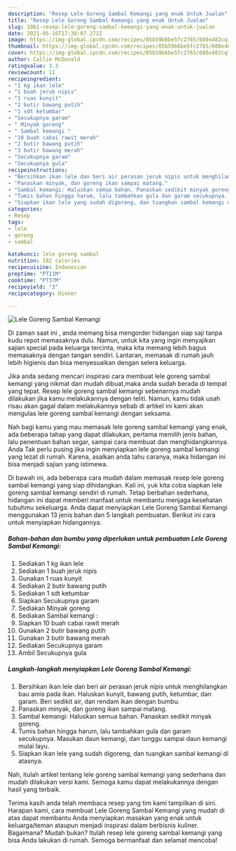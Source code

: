 ```yaml
---
description: "Resep Lele Goreng Sambal Kemangi yang enak Untuk Jualan"
title: "Resep Lele Goreng Sambal Kemangi yang enak Untuk Jualan"
slug: 1061-resep-lele-goreng-sambal-kemangi-yang-enak-untuk-jualan
date: 2021-05-16T17:38:07.271Z
image: https://img-global.cpcdn.com/recipes/05b59b6be5fc2765/680x482cq70/lele-goreng-sambal-kemangi-foto-resep-utama.jpg
thumbnail: https://img-global.cpcdn.com/recipes/05b59b6be5fc2765/680x482cq70/lele-goreng-sambal-kemangi-foto-resep-utama.jpg
cover: https://img-global.cpcdn.com/recipes/05b59b6be5fc2765/680x482cq70/lele-goreng-sambal-kemangi-foto-resep-utama.jpg
author: Callie McDonald
ratingvalue: 3.3
reviewcount: 11
recipeingredient:
- "1 kg ikan lele"
- "1 buah jeruk nipis"
- "1 ruas kunyit"
- "2 butir bawang putih"
- "1 sdt ketumbar"
- "Secukupnya garam"
- " Minyak goreng"
- " Sambal kemangi "
- "10 buah cabai rawit merah"
- "2 butir bawang putih"
- "3 butir bawang merah"
- "Secukupnya garam"
- "Secukupnya gula"
recipeinstructions:
- "Bersihkan ikan lele dan beri air perasan jeruk nipis untuk menghilangkan bau amis pada ikan. Haluskan kunyit, bawang putih, ketumbar, dan garam. Beri sedikit air, dan rendam ikan dengan bumbu."
- "Panaskan minyak, dan goreng ikan sampai matang."
- "Sambal kemangi: Haluskan semua bahan. Panaskan sedikit minyak goreng."
- "Tumis bahan hingga harum, lalu tambahkan gula dan garam secukupnya. Masukan daun kemangi, dan tunggu sampai daun kemangi mulai layu."
- "Siapkan ikan lele yang sudah digoreng, dan tuangkan sambal kemangi di atasnya."
categories:
- Resep
tags:
- lele
- goreng
- sambal

katakunci: lele goreng sambal 
nutrition: 182 calories
recipecuisine: Indonesian
preptime: "PT11M"
cooktime: "PT37M"
recipeyield: "3"
recipecategory: Dinner

---
```



![Lele Goreng Sambal Kemangi](https://img-global.cpcdn.com/recipes/05b59b6be5fc2765/680x482cq70/lele-goreng-sambal-kemangi-foto-resep-utama.jpg)

Di zaman  saat ini , anda memang bisa mengorder hidangan siap saji tanpa kudu repot memasaknya dulu. Namun, untuk kita yang ingin menyajikan sajian special pada keluarga tercinta, maka kita memang lebih bagus memasaknya dengan tangan sendiri. Lantaran, memasak di rumah jauh lebih higienis dan bisa menyesuaikan dengan selera keluarga.

Jika anda sedang mencari inspirasi cara membuat lele goreng sambal kemangi yang nikmat dan mudah dibuat,maka anda sudah berada di tempat yang tepat. Resep lele goreng sambal kemangi  sebenarnya mudah dilakukan jika kamu melakukannya dengan teliti. Namun, kamu tidak usah risau akan gagal dalam melakukannya 
sebab di artikel ini kami akan mengulas lele goreng sambal kemangi dengan seksama.  



Nah bagi kamu yang mau memasak lele goreng sambal kemangi yang enak, ada beberapa tahap yang dapat dilakukan, pertama memilih jenis bahan, lalu penentuan bahan segar, sampai cara membuat dan menghidangkannya. Anda Tak perlu pusing jika ingin menyiapkan lele goreng sambal kemangi yang lezat di rumah. Karena, asalkan anda  tahu caranya, maka hidangan ini bisa menjadi sajian yang istimewa.

Di bawah ini, ada beberapa cara mudah dalam memasak resep lele goreng sambal kemangi yang siap dihidangkan. Kali ini, yuk kita coba siapkan lele goreng sambal kemangi sendiri di rumah. Tetap berbahan sederhana, hidangan ini dapat memberi manfaat untuk membantu menjaga kesehatan tubuhmu sekeluarga. Anda dapat menyiapkan Lele Goreng Sambal Kemangi menggunakan 13 jenis bahan dan 5 langkah pembuatan. Berikut ini cara untuk menyiapkan hidangannya.

<!--inarticleads1-->

##### Bahan-bahan dan bumbu yang diperlukan untuk pembuatan Lele Goreng Sambal Kemangi:

1. Sediakan 1 kg ikan lele
1. Sediakan 1 buah jeruk nipis
1. Gunakan 1 ruas kunyit
1. Sediakan 2 butir bawang putih
1. Sediakan 1 sdt ketumbar
1. Siapkan Secukupnya garam
1. Sediakan  Minyak goreng
1. Sediakan  Sambal kemangi :
1. Siapkan 10 buah cabai rawit merah
1. Gunakan 2 butir bawang putih
1. Gunakan 3 butir bawang merah
1. Sediakan Secukupnya garam
1. Ambil Secukupnya gula




<!--inarticleads2-->

##### Langkah-langkah menyiapkan Lele Goreng Sambal Kemangi:

1. Bersihkan ikan lele dan beri air perasan jeruk nipis untuk menghilangkan bau amis pada ikan. Haluskan kunyit, bawang putih, ketumbar, dan garam. Beri sedikit air, dan rendam ikan dengan bumbu.
1. Panaskan minyak, dan goreng ikan sampai matang.
1. Sambal kemangi: Haluskan semua bahan. Panaskan sedikit minyak goreng.
1. Tumis bahan hingga harum, lalu tambahkan gula dan garam secukupnya. Masukan daun kemangi, dan tunggu sampai daun kemangi mulai layu.
1. Siapkan ikan lele yang sudah digoreng, dan tuangkan sambal kemangi di atasnya.




Nah, itulah artikel tentang  lele goreng sambal kemangi  yang sederhana dan mudah dilakukan versi kami. Semoga kamu dapat melakukannya dengan hasil yang terbaik. 

Terima kasih anda telah membaca resep yang tim kami tampilkan di sini. Harapan kami, cara membuat  Lele Goreng Sambal Kemangi yang mudah di atas dapat membantu Anda menyiapkan masakan yang enak untuk keluarga/teman ataupun menjadi inspirasi dalam berbisnis kuliner. Bagaimana? Mudah bukan? Itulah resep lele goreng sambal kemangi yang bisa Anda lakukan di rumah. Semoga bermanfaat dan selamat mencoba!

